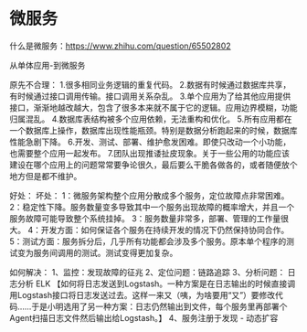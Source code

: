 # 微服务
什么是微服务：https://www.zhihu.com/question/65502802

从单体应用-到微服务

原先不合理：
1.很多相同业务逻辑的重复代码。
2.数据有时候通过数据库共享，有时候通过接口调用传输。接口调用关系杂乱。
3.单个应用为了给其他应用提供接口，渐渐地越改越大，包含了很多本来就不属于它的逻辑。应用边界模糊，功能归属混乱。
4.数据库表结构被多个应用依赖，无法重构和优化。
5.所有应用都在一个数据库上操作，数据库出现性能瓶颈。特别是数据分析跑起来的时候，数据库性能急剧下降。
6.开发、测试、部署、维护愈发困难。即使只改动一个小功能，也需要整个应用一起发布。
7.团队出现推诿扯皮现象。关于一些公用的功能应该建设在哪个应用上的问题常常要争论很久，最后要么干脆各做各的，或者随便放个地方但是都不维护。




好处：
坏处：
1：微服务架构整个应用分散成多个服务，定位故障点非常困难。
2：稳定性下降。服务数量变多导致其中一个服务出现故障的概率增大，并且一个服务故障可能导致整个系统挂掉。
3：服务数量非常多，部署、管理的工作量很大。
4：开发方面：如何保证各个服务在持续开发的情况下仍然保持协同合作。
5：测试方面：服务拆分后，几乎所有功能都会涉及多个服务。原本单个程序的测试变为服务间调用的测试。测试变得更加复杂。


如何解决：
1、监控：发现故障的征兆
2、定位问题：链路追踪
3、分析问题： 日志分析 ELK
【如何将日志发送到Logstash。一种方案是在日志输出的时候直接调用Logstash接口将日志发送过去。这样一来又（咦，为啥要用“又”）要修改代码……于是小明选用了另一种方案：日志仍然输出到文件，每个服务里再部署个Agent扫描日志文件然后输出给Logstash。】
4、服务注册于发现 - 动态扩容
